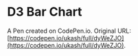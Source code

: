 # D3 Bar Chart

A Pen created on CodePen.io. Original URL: [https://codepen.io/ukash/full/dyWeZJO](https://codepen.io/ukash/full/dyWeZJO).


